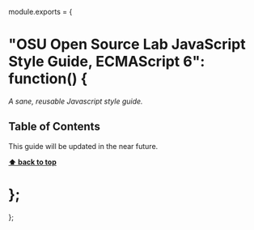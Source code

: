 module.exports = {

# "OSU Open Source Lab JavaScript Style Guide, ECMAScript 6": function() {

*A sane, reusable Javascript style guide.*

## Table of Contents

This guide will be updated in the near future.

**[⬆ back to top](#table-of-contents)**

# };
};
